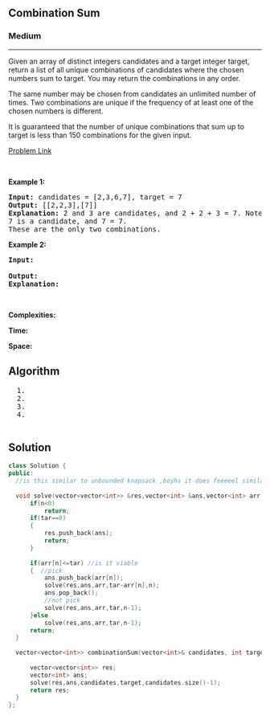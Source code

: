 <h2>Combination Sum</h2>
<h3>Medium</h3><hr>
<div><p>
  Given an array of distinct integers candidates and a target integer target, return a list of all unique combinations of candidates where the chosen numbers sum to target. You may return the combinations in any order.

The same number may be chosen from candidates an unlimited number of times. Two combinations are unique if the frequency of at least one of the chosen numbers is different.

It is guaranteed that the number of unique combinations that sum up to target is less than 150 combinations for the given input.

 
</p>


[Problem Link](https://leetcode.com/problems/combination-sum/)

<p>&nbsp;</p>
<p><strong>Example 1:</strong></p>

      
 
<pre><strong>Input:</strong> candidates = [2,3,6,7], target = 7
<strong>Output:</strong> [[2,2,3],[7]]
<strong>Explanation:</strong> 2 and 3 are candidates, and 2 + 2 + 3 = 7. Note that 2 can be used multiple times.
7 is a candidate, and 7 = 7.
These are the only two combinations.
</pre>

<p><strong>Example 2:</strong></p>

<pre><strong>Input:</strong> 
     
<strong>Output:</strong> 
<strong>Explanation:</strong> 
</pre>

<p>&nbsp;</p>
<p><strong>Complexities:</strong></p>
<strong>Time:</strong> 
  
<strong>Space:</strong> 
  <h2> Algorithm </h2>
 <pre>
  1. 
  2.
  3. 
  4. 
  </pre>
  <h2> Solution </h2>
  
  ``` c++ 
class Solution {
public:
    //is this similar to unbounded knapsack ,boyhs it does feeeeel similar atleast
    
    void solve(vector<vector<int>> &res,vector<int> &ans,vector<int> arr,int tar,int n){
        if(n<0)
            return;
        if(tar==0)
        {
            res.push_back(ans);
            return;
        }
        
        if(arr[n]<=tar) //is it viable
        {  //pick
            ans.push_back(arr[n]);
            solve(res,ans,arr,tar-arr[n],n);
            ans.pop_back();
            //not pick
            solve(res,ans,arr,tar,n-1);
        }else
            solve(res,ans,arr,tar,n-1);
        return;
    }
    
    vector<vector<int>> combinationSum(vector<int>& candidates, int target) {
        
        vector<vector<int>> res;
        vector<int> ans;
        solve(res,ans,candidates,target,candidates.size()-1);
        return res;
    }
};
  ```
</div>
